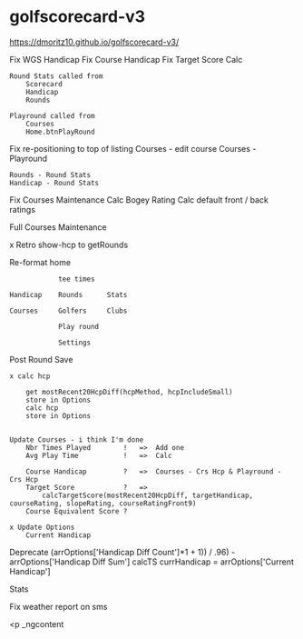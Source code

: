 # golfscorecard-v3
 
https://dmoritz10.github.io/golfscorecard-v3/


Fix WGS Handicap
    Fix Course Handicap 
    Fix Target Score Calc

    Round Stats called from 
        Scorecard
        Handicap
        Rounds

    Playround called from
        Courses
        Home.btnPlayRound

Fix re-positioning to top of listing
    Courses - edit course
    Courses - Playround

    Rounds - Round Stats
    Handicap - Round Stats

Fix Courses Maintenance
    Calc Bogey Rating
    Calc default front / back ratings

Full Courses Maintenance

x Retro show-hcp to getRounds

Re-format home

                tee times

    Handicap	Rounds		Stats

    Courses		Golfers		Clubs

                Play round

                Settings 

Post Round Save

    x calc hcp

        get mostRecent20HcpDiff(hcpMethod, hcpIncludeSmall)
        store in Options
        calc hcp
        store in Options


    Update Courses - i think I'm done
        Nbr Times Played        !	=>  Add one
        Avg Play Time	        !   =>  Calc
        
        Course Handicap	        ?   =>  Courses - Crs Hcp & Playround - Crs Hcp
        Target Score	        ?   =>  
            calcTargetScore(mostRecent20HcpDiff, targetHandicap, courseRating, slopeRating, courseRatingFront9)
        Course Equivalent Score ?

    x Update Options
        Current Handicap

Deprecate
    (arrOptions['Handicap Diff Count']*1 + 1)) / .96) - arrOptions['Handicap Diff Sum']
    calcTS
    currHandicap = arrOptions['Current Handicap']


Stats


Fix weather report on sms

</a></div></div><p _ngcontent-sc271="">
</a></div ></div > <p _ngcontent
